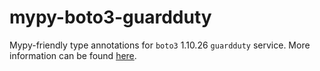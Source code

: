 # mypy-boto3-guardduty

Mypy-friendly type annotations for `boto3` 1.10.26 `guardduty` service.
More information can be found [here](https://github.com/vemel/mypy_boto3).